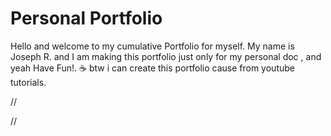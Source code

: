 # Personal Portfolio

Hello and welcome to my cumulative Portfolio for myself. My name is Joseph R. and I am making this portfolio just only for my personal doc , and yeah Have Fun!.
:coffee: btw i can create this portfolio cause from youtube tutorials.

//


//
